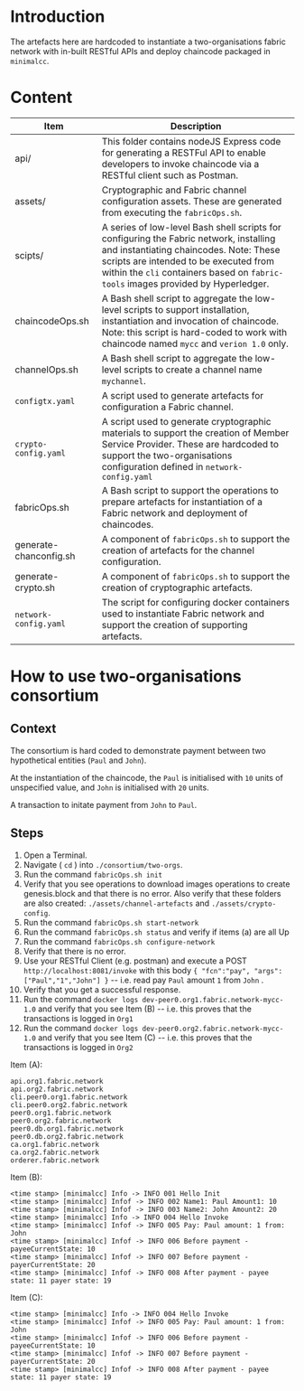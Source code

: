 # Introduction

The artefacts here are hardcoded to instantiate a two-organisations fabric network with in-built RESTful APIs and deploy chaincode packaged in `minimalcc`.

# Content

| Item | Description |
| --- | --- |
| api/ | This folder contains nodeJS Express code for generating a RESTFul API to enable developers to invoke chaincode via a RESTful client such as Postman. |
| assets/ | Cryptographic and Fabric channel configuration assets. These are generated from executing the `fabricOps.sh`. |
| scipts/ | A series of low-level Bash shell scripts for configuring the Fabric network, installing and instantiating chaincodes. Note: These scripts are intended to be executed from within the `cli` containers based on `fabric-tools` images provided by Hyperledger. |
| chaincodeOps.sh | A Bash shell script to aggregate the low-level scripts to support installation, instantiation and invocation of chaincode. Note: this script is hard-coded to work with chaincode named `mycc` and `verion 1.0` only. |
| channelOps.sh | A Bash shell script to aggregate the low-level scripts to create a channel name `mychannel`. |
| `configtx.yaml` | A script used to generate artefacts for configuration a Fabric channel. |
| `crypto-config.yaml` | A script used to generate cryptographic materials to support the creation of Member Service Provider. These are hardcoded to support the two-organisations configuration defined in `network-config.yaml` |
| fabricOps.sh | A Bash script to support the operations to prepare artefacts for instantiation of a Fabric network and deployment of chaincodes. |
| generate-chanconfig.sh | A component of `fabricOps.sh` to support the creation of artefacts for the channel configuration. |
| generate-crypto.sh | A component of `fabricOps.sh` to support the creation of cryptographic artefacts. |
| `network-config.yaml` | The script for configuring docker containers used to instantiate Fabric network and support the creation of supporting artefacts. |

# How to use two-organisations consortium

## Context
The consortium is hard coded to demonstrate payment between two hypothetical entities (`Paul` and `John`). 

At the instantiation of the chaincode, the `Paul` is initialised with `10` units of unspecified value, and `John` is initialised with `20` units.

A transaction to initate payment from `John` to `Paul`.

## Steps

1. Open a Terminal.
2. Navigate ( `cd` ) into `./consortium/two-orgs`.
3. Run the command `fabricOps.sh init`
4. Verify that you see operations to download images operations to create genesis.block and that there is no error. Also verify that these folders are also created: `./assets/channel-artefacts` and `./assets/crypto-config`.
5. Run the command `fabricOps.sh start-network`
6. Run the command `fabricOps.sh status` and verify if items (a) are all Up
7. Run the command `fabricOps.sh configure-network`
8. Verify that there is no error.
9. Use your RESTful Client (e.g. postman) and execute a POST `http://localhost:8081/invoke` with this body `{ "fcn":"pay", "args":["Paul","1","John"] }` -- i.e. read pay `Paul` amount `1` from `John` .
10. Verify that you get a successful response.
11. Run the command `docker logs dev-peer0.org1.fabric.network-mycc-1.0` and verify that you see Item (B) -- i.e. this proves that the transactions is logged in `Org1`
12. Run the command `docker logs dev-peer0.org2.fabric.network-mycc-1.0` and verify that you see Item (C) -- i.e. this proves that the transactions is logged in `Org2`

Item (A):
```
api.org1.fabric.network
api.org2.fabric.network
cli.peer0.org1.fabric.network
cli.peer0.org2.fabric.network
peer0.org1.fabric.network
peer0.org2.fabric.network
peer0.db.org1.fabric.network
peer0.db.org2.fabric.network
ca.org1.fabric.network
ca.org2.fabric.network
orderer.fabric.network
```

Item (B):
```
<time stamp> [minimalcc] Info -> INFO 001 Hello Init
<time stamp> [minimalcc] Infof -> INFO 002 Name1: Paul Amount1: 10
<time stamp> [minimalcc] Infof -> INFO 003 Name2: John Amount2: 20
<time stamp> [minimalcc] Info -> INFO 004 Hello Invoke
<time stamp> [minimalcc] Infof -> INFO 005 Pay: Paul amount: 1 from: John
<time stamp> [minimalcc] Infof -> INFO 006 Before payment - payeeCurrentState: 10
<time stamp> [minimalcc] Infof -> INFO 007 Before payment - payerCurrentState: 20
<time stamp> [minimalcc] Infof -> INFO 008 After payment - payee state: 11 payer state: 19
```

Item (C):
```
<time stamp> [minimalcc] Info -> INFO 004 Hello Invoke
<time stamp> [minimalcc] Infof -> INFO 005 Pay: Paul amount: 1 from: John
<time stamp> [minimalcc] Infof -> INFO 006 Before payment - payeeCurrentState: 10
<time stamp> [minimalcc] Infof -> INFO 007 Before payment - payerCurrentState: 20
<time stamp> [minimalcc] Infof -> INFO 008 After payment - payee state: 11 payer state: 19
```
